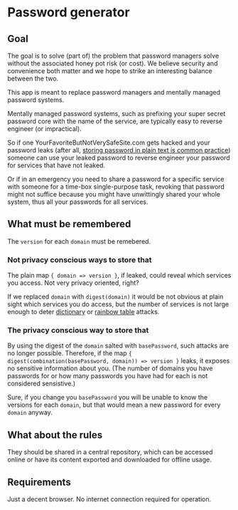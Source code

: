 # Password generator

## Goal

The goal is to solve (part of) the problem that password managers solve without the associated honey pot risk (or cost).
We believe security and convenience both matter and we hope to strike an interesting balance between the two.

This app is meant to replace password managers and mentally managed password systems.

Mentally managed password systems, such as prefixing your super secret password core with the name of the service, are typically easy to reverse engineer (or impractical).

So if one YourFavoriteButNotVerySafeSite.com gets hacked and your password leaks (after all, [storing password in plain text is common practice](https://www.howtogeek.com/434930/why-are-companies-still-storing-passwords-in-plain-text/)) someone can use your leaked password to reverse engineer your password for services that have not leaked.

Or if in an emergency you need to share a password for a specific service with someone for a time-box single-purpose task, revoking that password might not suffice because you might have unwittingly shared your whole system, thus all your passwords for all services.

## What must be remembered

The `version` for each `domain` must be remebered.

### Not privacy conscious ways to store that

The plain map `{ domain => version }`, if leaked, could reveal which services you access. Not very privacy oriented, right?

If we replaced `domain` with `digest(domain)` it would be not obvious at plain sight which services you do access, but the number of services is not large enough to deter [dictionary](https://en.wikipedia.org/wiki/Dictionary_attack) or [rainbow table](https://en.wikipedia.org/wiki/Rainbow_table) attacks.

### The privacy conscious way to store that

By using the digest of the `domain` salted with `basePassword`, such attacks are no longer possible. Therefore, if the map `{ digest(combination(basePassword, domain)) => version }` leaks, it exposes no sensitive information about you. (The number of domains you have passwords for or how many passwords you have had for each is not considered sensistive.)

Sure, if you change you `basePassword` you will be unable to know the versions for each `domain`, but that would mean a new password for every `domain` anyway.

## What about the rules

They should be shared in a central repository, which can be accessed online or have its content exported and downloaded for offline usage.

## Requirements

Just a decent browser. No internet connection required for operation.
